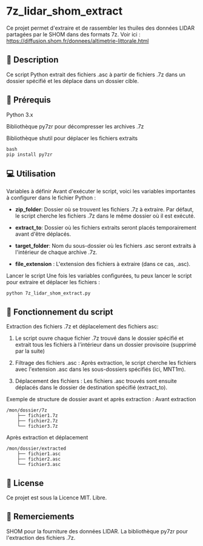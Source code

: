 # 7z_lidar_shom_extract
Ce projet permet d'extraire et de rassembler les thuiles des données LIDAR partagées par le SHOM dans des formats 7z.
Voir ici : https://diffusion.shom.fr/donnees/altimetrie-littorale.html

## 📝 Description
Ce script Python extrait des fichiers .asc à partir de fichiers .7z dans un dossier spécifié et les déplace dans un dossier cible. 

## 🚀 Prérequis

Python 3.x

Bibliothèque py7zr pour décompresser les archives .7z

Bibliothèque shutil pour déplacer les fichiers extraits

```
bash
pip install py7zr
```


## 💻 Utilisation
Variables à définir
Avant d'exécuter le script, voici les variables importantes à configurer dans le fichier Python :

- **zip_folder**: Dossier où se trouvent les fichiers .7z à extraire. Par défaut, le script cherche les fichiers .7z dans le même dossier où il est exécuté.
    
* **extract_to**: Dossier où les fichiers extraits seront placés temporairement avant d'être déplacés.
    
+ **target_folder**: Nom du sous-dossier où les fichiers .asc seront extraits à l'intérieur de chaque archive .7z.
    
- **file_extension** : L'extension des fichiers à extraire (dans ce cas, .asc).

Lancer le script
Une fois les variables configurées, tu peux lancer le script pour extraire et déplacer les fichiers :

```
python 7z_lidar_shom_extract.py
```

## 🔧 Fonctionnement du script
Extraction des fichiers .7z et déplacelement des fichiers asc: 

1. Le script ouvre chaque fichier .7z trouvé dans le dossier spécifié et extrait tous les fichiers à l'intérieur dans un dossier provisoire (supprimé par la suite)

2. Filtrage des fichiers .asc : Après extraction, le script cherche les fichiers avec l'extension .asc dans les sous-dossiers spécifiés (ici, MNT1m). 

3. Déplacement des fichiers : Les fichiers .asc trouvés sont ensuite déplacés dans le dossier de destination spécifié (extract_to).

Exemple de structure de dossier avant et après extraction :
Avant extraction

```
/mon/dossier/7z
    ├── fichier1.7z
    ├── fichier2.7z
    └── fichier3.7z
```
    
Après extraction et déplacement

```
/mon/dossier/extracted
    ├── fichier1.asc
    ├── fichier2.asc
    └── fichier3.asc
```
    
## 🔑 License
Ce projet est sous la Licence MIT. Libre.

## 🙏 Remerciements
SHOM pour la fourniture des données LIDAR.
La bibliothèque py7zr pour l'extraction des fichiers .7z.

